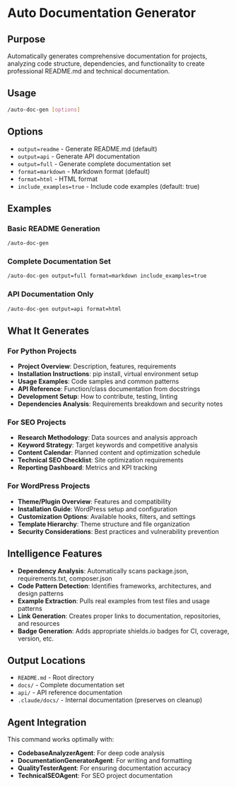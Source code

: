 # Auto Documentation Generator

## Purpose
Automatically generates comprehensive documentation for projects, analyzing code structure, dependencies, and functionality to create professional README.md and technical documentation.

## Usage
```bash
/auto-doc-gen [options]
```

## Options
- `output=readme` - Generate README.md (default)
- `output=api` - Generate API documentation 
- `output=full` - Generate complete documentation set
- `format=markdown` - Markdown format (default)
- `format=html` - HTML format
- `include_examples=true` - Include code examples (default: true)

## Examples

### Basic README Generation
```bash
/auto-doc-gen
```

### Complete Documentation Set
```bash
/auto-doc-gen output=full format=markdown include_examples=true
```

### API Documentation Only
```bash
/auto-doc-gen output=api format=html
```

## What It Generates

### For Python Projects
- **Project Overview**: Description, features, requirements
- **Installation Instructions**: pip install, virtual environment setup
- **Usage Examples**: Code samples and common patterns
- **API Reference**: Function/class documentation from docstrings
- **Development Setup**: How to contribute, testing, linting
- **Dependencies Analysis**: Requirements breakdown and security notes

### For SEO Projects  
- **Research Methodology**: Data sources and analysis approach
- **Keyword Strategy**: Target keywords and competitive analysis
- **Content Calendar**: Planned content and optimization schedule
- **Technical SEO Checklist**: Site optimization requirements
- **Reporting Dashboard**: Metrics and KPI tracking

### For WordPress Projects
- **Theme/Plugin Overview**: Features and compatibility
- **Installation Guide**: WordPress setup and configuration
- **Customization Options**: Available hooks, filters, and settings
- **Template Hierarchy**: Theme structure and file organization
- **Security Considerations**: Best practices and vulnerability prevention

## Intelligence Features
- **Dependency Analysis**: Automatically scans package.json, requirements.txt, composer.json
- **Code Pattern Detection**: Identifies frameworks, architectures, and design patterns
- **Example Extraction**: Pulls real examples from test files and usage patterns
- **Link Generation**: Creates proper links to documentation, repositories, and resources
- **Badge Generation**: Adds appropriate shields.io badges for CI, coverage, version, etc.

## Output Locations
- `README.md` - Root directory
- `docs/` - Complete documentation set
- `api/` - API reference documentation
- `.claude/docs/` - Internal documentation (preserves on cleanup)

## Agent Integration
This command works optimally with:
- **CodebaseAnalyzerAgent**: For deep code analysis
- **DocumentationGeneratorAgent**: For writing and formatting
- **QualityTesterAgent**: For ensuring documentation accuracy
- **TechnicalSEOAgent**: For SEO project documentation
